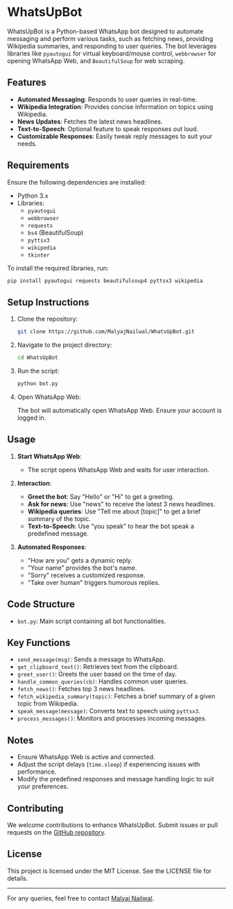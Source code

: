 # WhatsUpBot

WhatsUpBot is a Python-based WhatsApp bot designed to automate messaging and perform various tasks, such as fetching news, providing Wikipedia summaries, and responding to user queries. The bot leverages libraries like `pyautogui` for virtual keyboard/mouse control, `webbrowser` for opening WhatsApp Web, and `BeautifulSoup` for web scraping.

## Features

- **Automated Messaging**: Responds to user queries in real-time.
- **Wikipedia Integration**: Provides concise information on topics using Wikipedia.
- **News Updates**: Fetches the latest news headlines.
- **Text-to-Speech**: Optional feature to speak responses out loud.
- **Customizable Responses**: Easily tweak reply messages to suit your needs.

## Requirements

Ensure the following dependencies are installed:

- Python 3.x
- Libraries:
  - `pyautogui`
  - `webbrowser`
  - `requests`
  - `bs4` (BeautifulSoup)
  - `pyttsx3`
  - `wikipedia`
  - `tkinter`

To install the required libraries, run:

```bash
pip install pyautogui requests beautifulsoup4 pyttsx3 wikipedia
```

## Setup Instructions

1. Clone the repository:

    ```bash
    git clone https://github.com/MalyajNailwal/WhatsUpBot.git
    ```

2. Navigate to the project directory:

    ```bash
    cd WhatsUpBot
    ```

3. Run the script:

    ```bash
    python bot.py
    ```

4. Open WhatsApp Web:

    The bot will automatically open WhatsApp Web. Ensure your account is logged in.

## Usage

1. **Start WhatsApp Web**:
    - The script opens WhatsApp Web and waits for user interaction.

2. **Interaction**:
    - **Greet the bot**: Say "Hello" or "Hi" to get a greeting.
    - **Ask for news**: Use "news" to receive the latest 3 news headlines.
    - **Wikipedia queries**: Use "Tell me about [topic]" to get a brief summary of the topic.
    - **Text-to-Speech**: Use "you speak" to hear the bot speak a predefined message.

3. **Automated Responses**:
    - "How are you" gets a dynamic reply.
    - "Your name" provides the bot's name.
    - "Sorry" receives a customized response.
    - "Take over human" triggers humorous replies.

## Code Structure

- `bot.py`: Main script containing all bot functionalities.

## Key Functions

- `send_message(msg)`: Sends a message to WhatsApp.
- `get_clipboard_text()`: Retrieves text from the clipboard.
- `greet_user()`: Greets the user based on the time of day.
- `handle_common_queries(cb)`: Handles common user queries.
- `fetch_news()`: Fetches top 3 news headlines.
- `fetch_wikipedia_summary(topic)`: Fetches a brief summary of a given topic from Wikipedia.
- `speak_message(message)`: Converts text to speech using `pyttsx3`.
- `process_messages()`: Monitors and processes incoming messages.

## Notes

- Ensure WhatsApp Web is active and connected.
- Adjust the script delays (`time.sleep`) if experiencing issues with performance.
- Modify the predefined responses and message handling logic to suit your preferences.

## Contributing

We welcome contributions to enhance WhatsUpBot. Submit issues or pull requests on the [GitHub repository](https://github.com/MalyajNailwal/WhatsUpBot).

## License

This project is licensed under the MIT License. See the LICENSE file for details.

---

For any queries, feel free to contact [Malyaj Nailwal](mailto:malyajnailwal@example.com).
